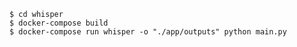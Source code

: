 ```shellscript=
$ cd whisper
$ docker-compose build
$ docker-compose run whisper -o "./app/outputs" python main.py
```